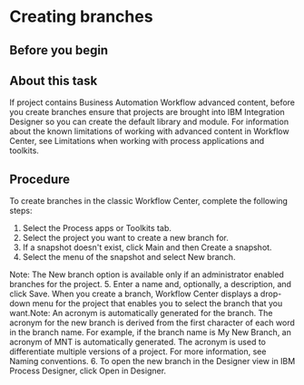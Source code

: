 # Creating branches

## Before you begin

## About this task

If project contains Business Automation Workflow advanced content, before
you create branches ensure that projects are brought into IBM Integration
Designer so you can create the
default library and module. For information about the known limitations of
working with advanced content in Workflow Center, see Limitations when working with process applications and toolkits.

## Procedure

To create branches in the classic Workflow Center, complete the following steps:

1. Select the Process apps or Toolkits tab.
2. Select the project you want to create a new branch for.
3. If a snapshot doesn't exist, click Main and then Create a
snapshot.
4. Select the menu of the snapshot and select New branch.

Note: The New branch option is available only if an administrator enabled
branches for the project.
5. Enter a name and, optionally, a description, and click Save. 
When you create a branch, Workflow Center displays a drop-down
menu for the project that enables you to select the branch that you want.Note: An acronym is
automatically generated for the branch. The acronym for the new branch is derived from the first
character of each word in the branch name. For example, if the branch name is My New
Branch, an acronym of MNT is automatically generated. The acronym is used
to differentiate multiple versions of a project. For more information, see Naming conventions.
6. To open the new branch in the Designer view in IBM Process
Designer, click Open <name
of branch> in Designer.